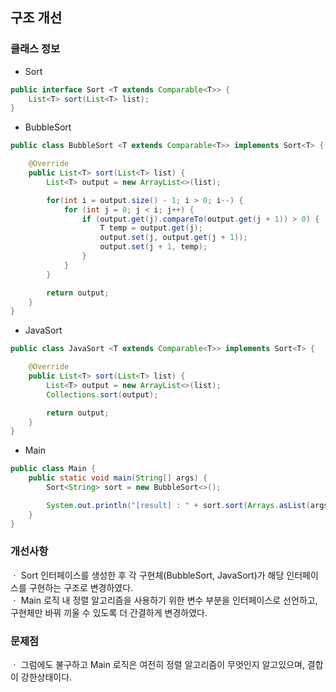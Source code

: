 ## 구조 개선

### 클래스 정보
* Sort
``` java
public interface Sort <T extends Comparable<T>> {
    List<T> sort(List<T> list);
}
```

* BubbleSort
``` java
public class BubbleSort <T extends Comparable<T>> implements Sort<T> {

    @Override
    public List<T> sort(List<T> list) {
        List<T> output = new ArrayList<>(list);

        for(int i = output.size() - 1; i > 0; i--) {
            for (int j = 0; j < i; j++) {
                if (output.get(j).compareTo(output.get(j + 1)) > 0) {
                    T temp = output.get(j);
                    output.set(j, output.get(j + 1));
                    output.set(j + 1, temp);
                }
            }
        }

        return output;
    }
}
```

* JavaSort
``` java
public class JavaSort <T extends Comparable<T>> implements Sort<T> {

    @Override
    public List<T> sort(List<T> list) {
        List<T> output = new ArrayList<>(list);
        Collections.sort(output);

        return output;
    }
}
```

* Main
``` java
public class Main {
    public static void main(String[] args) {
        Sort<String> sort = new BubbleSort<>();

        System.out.println("[result] : " + sort.sort(Arrays.asList(args)));
    }
}
```

### 개선사항
ㆍ Sort 인터페이스를 생성한 후 각 구현체(BubbleSort, JavaSort)가 해당 인터페이스를 구현하는 구조로 변경하였다.   
ㆍ Main 로직 내 정렬 알고리즘을 사용하기 위한 변수 부분을 인터페이스로 선언하고, 구현체만 바꿔 끼울 수 있도록 더 간결하게 변경하였다.   

### 문제점
ㆍ 그럼에도 불구하고 Main 로직은 여전히 정렬 알고리즘이 무엇인지 알고있으며, 결합이 강한상태이다.   
